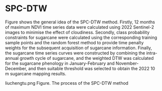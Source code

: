# SPC-DTW

Figure shows the general idea of the SPC-DTW method. Firstly, 12 months of maximum NDVI time series data were calculated using 2022 Sentinel-2 images to minimise the effect of cloudiness. Secondly, class probability constraints for sugarcane were calculated using the corresponding training sample points and the random forest method to provide time penalty weights for the subsequent acquisition of sugarcane information. Finally, the sugarcane time series curves were constructed by combining the intra-annual growth cycle of sugarcane, and the weighted DTW was calculated for the sugarcane phenology in January-February and November-December, and then suitable threshold was selected to obtain the 2022 10 m sugarcane mapping results.

 liuchengtu.png
Figure. The process of the SPC-DTW method


